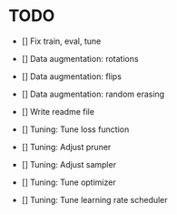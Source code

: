 # TODO

- [] Fix train, eval, tune

- [] Data augmentation: rotations
- [] Data augmentation: flips
- [] Data augmentation: random erasing

- [] Write readme file
- [] Tuning: Tune loss function
- [] Tuning: Adjust pruner
- [] Tuning: Adjust sampler
- [] Tuning: Tune optimizer
- [] Tuning: Tune learning rate scheduler
